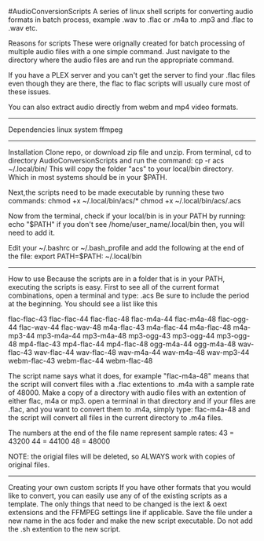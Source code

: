 #AudioConversionScripts
 A series of linux shell scripts for converting audio formats in batch process,
 example .wav to .flac   or .m4a to .mp3 and .flac to .wav etc.

Reasons for scripts
 These were orignally created for batch processing of multiple audio files with a one simple command. Just navigate to the directory where the audio files are and run the appropriate command.

 If you have a PLEX server and you can't get the server to find your .flac files even
 though they are there, the flac to flac scripts will usually cure most of these issues.
 
 You can also extract audio directly from webm and mp4 video formats.

----------------------

Dependencies
 linux system
 ffmpeg

---------------------

Installation
 Clone repo, or download zip file and unzip. From terminal, cd to directory
 AudioConversionScripts and run the command:
 cp -r acs ~/.local/bin/
 This will copy the folder "acs" to your local/bin directory. Which in most systems
 should be in your $PATH. 

 Next,the scripts need to be made executable by running these two commands:
 chmod +x ~/.local/bin/acs/*
 chmod +x ~/.local/bin/acs/.acs

 Now from the terminal, check if your local/bin is in your PATH by running:
 echo "$PATH"
 if you don't see /home/user_name/.local/bin then, you will need to add it.
 
 Edit your ~/.bashrc or ~/.bash_profile and add the following at the end of the file:
 export PATH=$PATH: ~/.local/bin

---------------------

How to use
 Because the scripts are in a folder that is in your PATH, executing the scripts is easy.
 First to see all of the current format combinations, open a terminal and type:
 .acs 
 Be sure to include the period at the beginning. You should see a list like this

 flac-flac-43
 flac-flac-44
 flac-flac-48
 flac-m4a-44
 flac-m4a-48
 flac-ogg-44
 flac-wav-44
 flac-wav-48
 m4a-flac-43
 m4a-flac-44
 m4a-flac-48
 m4a-mp3-44
 mp3-m4a-44
 mp3-m4a-48
 mp3-ogg-43
 mp3-ogg-44
 mp3-ogg-48
 mp4-flac-43
 mp4-flac-44
 mp4-flac-48
 ogg-m4a-44
 ogg-m4a-48
 wav-flac-43
 wav-flac-44
 wav-flac-48
 wav-m4a-44
 wav-m4a-48
 wav-mp3-44
 webm-flac-43
 webm-flac-44
 webm-flac-48

 The script name says what it does, for example "flac-m4a-48" means that the script
 will convert files with a .flac extentions to .m4a with a sample rate of 48000.
 Make a copy of a directory with audio files with an extention of either flac, m4a or
 mp3. open a terminal in that directory and if your files are .flac, and you want to
 convert them to .m4a, simply type: flac-m4a-48 and the script will convert all files
 in the current directory to .m4a files. 

 The numbers at the end of the file name represent sample rates:
 43 = 43200
 44 = 44100
 48 = 48000

 NOTE: the origial files will be deleted, so ALWAYS work with copies of original files.

---------------------

Creating your own custom scripts
 If you have other formats that you would like to convert, you can easily use any of
 of the existing scripts as a template. The only things that need to be changed is the iext & oext extensions and the FFMPEG settings line if applicable. Save the file under a new name in the acs foder and make the new script executable. Do not add the .sh extention to the new script.
